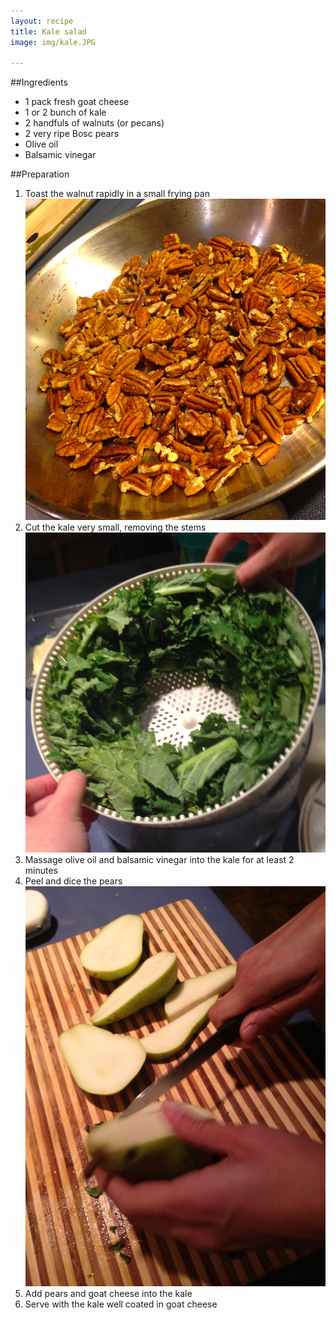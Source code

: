 ```yaml
---
layout: recipe
title: Kale salad 
image: img/kale.JPG

---
```



##Ingredients
* 1 pack fresh goat cheese
* 1 or 2 bunch of kale
* 2 handfuls of walnuts (or pecans)
* 2 very ripe Bosc pears
* Olive oil
* Balsamic vinegar

##Preparation
1. Toast the walnut rapidly in a small frying pan   
![image](img/kale-salad2.jpg)
2. Cut the kale very small, removing the stems   
![image](img/kale-salad3.jpg)
3. Massage olive oil and balsamic vinegar into the kale for at least 2 minutes
4. Peel and dice the pears   
![image](img/kale-salad1.jpg)
5. Add pears and goat cheese into the kale
6. Serve with the kale well coated in goat cheese

